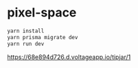 # pixel-space

```bash
yarn install
yarn prisma migrate dev
yarn run dev
```

https://68e894d726.d.voltageapp.io/tipjar/1
